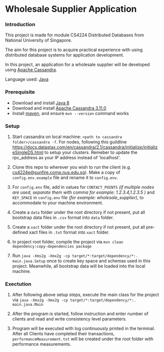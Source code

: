 # Wholesale Supplier Application

### Introduction

This project is made for module CS4224 Distributed Databases from National University of Singapore.

The aim for this project is to acquire practical experience with using distributed database systems 
for application development.

In this project, an application for a wholesale supplier will be developed using 
[Apache Cassandra](http://cassandra.apache.org/).

Language used: [Java](http://www.oracle.com/technetwork/java/javase/overview/java8-2100321.html)

### Prerequisite

- Download and install [Java 8](http://www.oracle.com/technetwork/java/javase/overview/java8-2100321.html)
- Download and install [Apache Cassandra 3.11.0](http://www.apache.org/dyn/closer.lua/cassandra/3.11.0/apache-cassandra-3.11.0-bin.tar.gz)
- Install [maven](https://stackoverflow.com/questions/7532928/how-do-i-install-maven-with-yum), 
and ensure `mvn --version` command works

### Setup

1. Start cassandra on local machine: `<path to cassandra folder>/cassandra -f`. For nodes, following this guildline https://docs.datastax.com/en/cassandra/2.1/cassandra/initialize/initializeSingleDS.html to setup your clusters. Remeber to update the rpc_address as your IP address instead of 'localhost'.

2. Clone this repo to wherever you wish to run the client (e.g. cs4224e@sunfire.comp.nus.edu.sg). 
Make a copy of `config.env.example` file and rename it to `config.env`.
 
3. For `config.env` file, add in values for `CONTACT_POINTS` 
_(if multiple nodes are used, separate them with comma for example: 1.2.3.4,1.2.3.5 )_
and `KEY_SPACE` in `config.env` file  _(for example: wholesale_supplier)_,
to accommodate to your machine environment.

4. Create a `data` folder under the root directory if not present, 
put all bootstrap data files in `.csv` format into `data` folder.

5. Create a `xact` folder under the root directory if not present, 
put all pre-defined xact files in `.txt` format into `xact` folder.

6. In project root folder, compile the project via 
`mvn clean dependency:copy-dependencies package`

7. Run `java -Xms2g -Xmx2g -cp target/*:target/dependency/*:. main.java.Setup` once 
to create key space and schemas used in this project. 
Meanwhile, all bootstrap data will be loaded into the local machine.

### Exectution

1. After following above setup steps, execute the main class for the project via 
`java -Xms2g -Xmx2g -cp target/*:target/dependency/*:. main.java.Main`

2. After the program is started, follow instruction and enter number of clients
and read and write consistency level parameters.

3. Program will be executed with log continuously printed in the terminal. 
After all Clients have completed their transactions, `performanceMeasurement.txt` 
will be created under the root folder with performance measurements.

